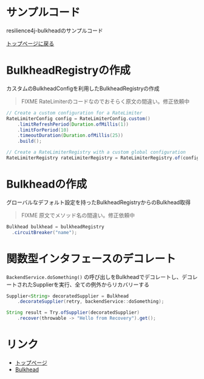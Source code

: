 サンプルコード
============
resilience4j-bulkheadのサンプルコード

[トップページに戻る](../index.md)

# BulkheadRegistryの作成
カスタムのBulkheadConfigを利用したBulkheadRegistryの作成

> FIXME RateLimiterのコードなのでおそらく原文の間違い。修正依頼中

```java
// Create a custom configuration for a RateLimiter
RateLimiterConfig config = RateLimiterConfig.custom()
    .limitRefreshPeriod(Duration.ofMillis(1))
    .limitForPeriod(10)
    .timeoutDuration(Duration.ofMillis(25))
    .build();

// Create a RateLimiterRegistry with a custom global configuration
RateLimiterRegistry rateLimiterRegistry = RateLimiterRegistry.of(config);
```

# Bulkheadの作成
グローバルなデフォルト設定を持ったBulkheadRegistryからのBulkhead取得

> FIXME 原文でメソッド名の間違い。修正依頼中

```java
Bulkhead bulkhead = bulkheadRegistry 
  .circuitBreaker("name");
```

# 関数型インタフェースのデコレート
`BackendService.doSomething()` の呼び出しをBulkheadでデコレートし、デコレートされたSupplierを実行、全ての例外からリカバリーする

```java
Supplier<String> decoratedSupplier = Bulkhead
    .decorateSupplier(retry, backendService::doSomething);

String result = Try.ofSupplier(decoratedSupplier)
    .recover(throwable -> "Hello from Recovery").get(); 
```

# リンク
- [トップページ](../index.md)
- [Bulkhead](bulkhead.md)
